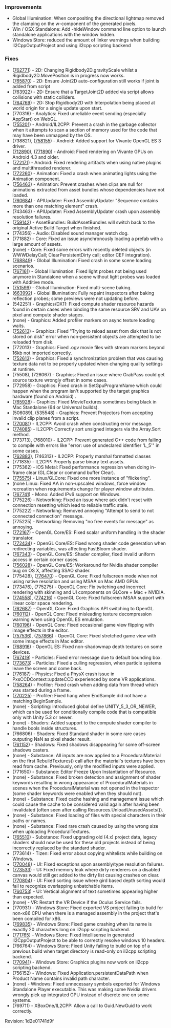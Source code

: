 ### Improvements

*   Global Illumination: When compositing the directional lightmap removed the clamping on the w-component of the generated pixels.
*   Win / OSX Standalone: Add -hideWindow command line option to launch standalone applications with the window hidden.
*   Windows Store: reduced the amount of linker warnings when building Il2CppOutputProject and using il2cpp scripting backend

### Fixes

*   ([762771](http://issuetracker.unity3d.com/issues/object-not-affected-by-gravity-if-moveposition-is-executed-before-gravityscale-is-set)) - 2D: Changing Rigidbody2D.gravityScale whilst a Rigidbody2D.MovePosition is in progress now works.
*   ([765870](http://issuetracker.unity3d.com/issues/spring-joints2d-distance-values-different-when-added-manually-and-procedurally)) - 2D: Ensure Joint2D auto-configuration still works if joint is added from script
*   ([763922](http://issuetracker.unity3d.com/issues/targetjoint2d-added-during-runtime-ignores-collision)) - 2D: Ensure that a TargetJoint2D added via script allows collisions with static colliders.
*   ([764769](http://issuetracker.unity3d.com/issues/rigidbody2d-with-interpolate-and-start-asleep-flickers-after-addforce)) - 2D: Stop Rigidbody2D with Interpolation being placed at world origin for a single update upon start.
*   (770316) - Analytics: Fixed unreliable event sending (especially AppStart) on WebGL.
*   ([755201](http://issuetracker.unity3d.com/issues/android-slash-il2cpp-app-crashes-in-gc-on-a-scene-is-loading-when-resumed-from-the-background)) - Android/IL2CPP: Prevent a crash in the garbage collector when it attempts to scan a section of memory used for the code that may have been unmapped by the OS.
*   (738821), ([758155](http://issuetracker.unity3d.com/issues/android-only-garbage-is-rendered-on-certain-devices-gles3-selected-on-some-gles2-devices)) - Android: Added support for Vivante OpenGL ES 3 driver.
*   ([712890](http://issuetracker.unity3d.com/issues/ui-flickering-issue-on-specific-vivante-devices)), ([771890](http://issuetracker.unity3d.com/issues/android-particles-particles-using-mesh-render-flicker-on-samsung-galaxy-s3-mini-ve-with-vivante-gc1000)) - Android: Fixed rendering on Vivante GPUs on Android 4.3 and older.
*   ([772171](http://issuetracker.unity3d.com/issues/when-multi-threaded-rendering-is-turned-on-gui-button-is-tilled-on-android-device)) - Android: Fixed rendering artifacts when using native plugins and multithreaded renderer.
*   ([772260](http://issuetracker.unity3d.com/issues/animation-crash-changing-go-selection-during-aw-playback)) - Animation: Fixed a crash when animating lights using the Animation component.
*   ([756463](http://issuetracker.unity3d.com/issues/assetbundles-crash-in-animationclip-getruntimeasset-when-instantiating-asset-bundles)) - Animation: Prevent crashes when clips are null for animations extracted from asset bundles whose dependencies have not loaded.
*   ([760684](http://issuetracker.unity3d.com/issues/scripting-exception-in-api-updater-sequence-contains-more-than-one-matching-element)) - APIUpdater: Fixed AssemblyUpdater "Sequence contains more than one matching element" crash.
*   (743463) - APIUpdater: Fixed AssemblyUpdater crash upon assembly resolution failures.
*   ([759142](http://issuetracker.unity3d.com/issues/build-settings-switch-to-web-player-after-building-assetbundle)) - AssetBundles: BuildAssetBundles will switch back to the original Active Build Target when finished.
*   (774356) - Audio: Disabled sound manager watch dog.
*   (771882) - Core: Fixed an issue asynchronously loading a prefab with a large amount of assets.
*   (none) - Core: Fixed some errors with recently deleted objects (in WWWDelayCall; ClearPersistentDirty call; editor CEF integration).
*   ([768849](http://issuetracker.unity3d.com/issues/unity-crashes-after-reloading-project-and-going-to-playmode)) - Global Illumination: Fixed crash in some scene loading scenarios.
*   ([767161](http://issuetracker.unity3d.com/issues/lightprobes-are-not-used-if-camera-is-additivley-added-from-another-scene-in-standalone)) - Global Illumination: Fixed light probes not being used anymore in Standalone when a scene without light probes was loaded with Additive mode.
*   ([751599](http://issuetracker.unity3d.com/issues/bakemultiplescenes-api-doesnt-work-anymore)) - Global Illumination: Fixed multi-scene baking.
*   ([663992](http://issuetracker.unity3d.com/issues/reflectionprobes-material-preview-doesnt-update-when-reflection-probe-is-changed)) - Global Illumination: Fully repaint inspectors after baking reflection probes; some previews were not updating before.
*   (542251) - Graphics/DX11: Fixed compute shader resource hazards found in certain cases when binding the same resource SRV and UAV on pixel and compute shader stages.
*   (none) - Graphics: Added profiler markers on async texture loading waits.
*   ([752613](http://issuetracker.unity3d.com/issues/error-when-changing-quality-settings)) - Graphics: Fixed "Trying to reload asset from disk that is not stored on disk" error when non-persistent objects are attempted to be reloaded from disk.
*   (772013) - Graphics: Fixed .ogv movie files with stream markers beyond 16kb not imported correctly.
*   ([752613](http://issuetracker.unity3d.com/issues/error-when-changing-quality-settings)) - Graphics: Fixed a synchronization problem that was causing texture data not to be properly updated when changing quality settings at runtime.
*   (75508), (726067) - Graphics: Fixed an issue where GrabPass could get source texture wrongly offset in some cases.
*   (772958) - Graphics: Fixed crash in SetGpuProgramName which could happen when the program isn't supported by the target graphics hardware (found on Android) .
*   ([765928](http://issuetracker.unity3d.com/issues/movietextures-sometimes-black-in-mac-standalone-64-or-universal-builds)) - Graphics: Fixed MovieTextures sometimes being black in Mac Standalone (64 or Universal builds).
*   (506089), (535548) - Graphics: Prevent Projectors from accepting invalid clip planes from a script.
*   ([770081](http://issuetracker.unity3d.com/issues/wsa-null-pointer-in-il2cpp)) - IL2CPP: Avoid crash when constructing error message.
*   ([774085](http://issuetracker.unity3d.com/issues/il2cpp-system-dot-array-dot-sort-returns-incorrectly-sorted-array)) - IL2CPP: Correctly sort unsigned integers via the Array.Sort method.
*   (773713), (768010) - IL2CPP: Prevent generated C++ code from failing to compile with errors like "error: use of undeclared identifier 'L\_5'" in some cases.
*   ([762883](http://issuetracker.unity3d.com/issues/il2cpp-marshal-dot-sizeof-returns-wrong-values)), (746313) - IL2CPP: Properly marshal formatted classes
*   (771835) - IL2CPP: Properly parse binary text assets.
*   (775362) - iOS Metal: Fixed performance regression when doing in-frame clear (GL.Clear or command buffer Clear).
*   ([775575](http://issuetracker.unity3d.com/issues/linux-opengl-core-flickering-with-realtime-lightmap-and-reflection-probe)) - Linux/GLCore: Fixed one more instance of "flickering".
*   (none Linux: Fixed AA in non-upscaled windows, force window recreation when requirements change for player window attributes.
*   ([767741](http://issuetracker.unity3d.com/issues/socket-communication-does-not-work-with-ipv6-networks)) - Mono: Added IPv6 support on Windows.
*   (775226) - Networking: Fixed an issue where ack didn't reset with connection resetting which lead to reliable traffic stale.
*   (775222) - Networking: Removed annoying "Attempt to send to not connected connection" message.
*   (775225) - Networking: Removing "no free events for message" as annoying.
*   ([772167](http://issuetracker.unity3d.com/issues/glcore-shader-compiler-tries-to-assign-float-to-vector3)) - OpenGL Core/ES: Fixed scalar uniform handling in the shader translator.
*   ([772434](http://issuetracker.unity3d.com/issues/glcore-using-tex2d-in-a-loop-generates-undefined-variables)) - OpenGL Core/ES: Fixed wrong shader code generation when redirecting variables, was affecting FastBloom shader.
*   ([767343](http://issuetracker.unity3d.com/issues/incorrect-rendering-with-gles3-shader-on-android-from-unity-5-dot-3-x)) - OpenGL Core/ES: Shader compiler, fixed invalid uniform access in certain corner cases.
*   ([756028](http://issuetracker.unity3d.com/issues/screen-space-ambient-obscurance-image-effect-has-artifacts-with-openglcore)) - OpenGL Core/ES: Workaround for Nvidia shader compiler bug on OS X, affecting SSAO shader.
*   (775428), ([776470](http://issuetracker.unity3d.com/issues/glcore-standalone-msaa-fullscreen-builds-in-non-native-resolution-do-not-work-on-amd-radeon-r9-m370x)) - OpenGL Core: Fixed fullscreen mode when not using native resolution and using MSAA on Mac AMD GPUs.
*   ([773476](http://issuetracker.unity3d.com/issues/ui-mac-ui-elements-flicker-when-they-are-moved-in-relation-to-one-another)), (775275) - OpenGL Core: Fix twitching and incorrect rendering with skinning and UI components on GLCore + Mac + NVIDIA.
*   ([774558](http://issuetracker.unity3d.com/issues/grabpass-matrial-with-grabpass-shader-renders-much-brighter-on-opengl-in-linear)), ([774216](http://issuetracker.unity3d.com/issues/anti-aliasing-image-effect-brightens-scene-in-linear-color-space)) - OpenGL Core: Fixed fullscreen MSAA support with linear color space rendering.
*   ([762687](http://issuetracker.unity3d.com/issues/unity-crash-when-changing-standalone-graphics-api-in-an-empty-project)) - OpenGL Core: Fixed Graphics API switching to OpenGL.
*   ([760112](http://issuetracker.unity3d.com/issues/when-graphics-api-for-standalone-is-set-to-openglcore-texture-compressions-does-not-work-for-other-platforms)) - OpenGL Core: Fixed misleading texture decompression warning when using OpenGL ES emulation.
*   ([760196](http://issuetracker.unity3d.com/issues/osx-shader-depth-field-information-corruption)) - OpenGL Core: Fixed occasional game view flipping with image effects in the editor.
*   ([757536](http://issuetracker.unity3d.com/issues/opengl-render-texture-is-stretched-when-there-are-multiple-cameras-in-a-scene-with-an-image-effect)), ([757866](http://issuetracker.unity3d.com/issues/graphical-artifacts-on-game-object-surface)) - OpenGL Core: Fixed stretched game view with some image effects in Mac editor.
*   ([768916](http://issuetracker.unity3d.com/issues/android-rendertextures-depth-format-renders-whole-screen-black-slash-broken-on-non-tegra-devices)) - OpenGL ES: Fixed non-shadowmap depth textures on some devices.
*   ([767419](http://issuetracker.unity3d.com/issues/isfinite-outdistanceforsort-when-looking-at-scene-from-certain-able)) - Particles: Fixed error message due to default bounding box.
*   ([773673](http://issuetracker.unity3d.com/issues/particles-arent-rendered-after-being-moved-back-in-front-of-camera)) - Particles: Fixed a culling regression, when particle systems leave the screen and come back.
*   ([776187](http://issuetracker.unity3d.com/issues/physics-thin-colliders-cause-crash)) - Physics: Fixed a PhysX crash issue in PxsCCDContext::updateCCD experienced by some VR applications.
*   ([758264](http://issuetracker.unity3d.com/issues/profiler-editor-crash-while-using-profiler-window)) - Profiler: Fixed crash when adding data from thread which was started during a frame.
*   ([770225](http://issuetracker.unity3d.com/issues/editor-freezes-when-using-profiler-dot-endsample-due-to-non-matching-profiler-dot-endsample)) - Profiler: Fixed hang when EndSample did not have a matching BeginSample.
*   (none) - Scripting: introduced global define UNITY\_5\_3\_OR\_NEWER, which can be used for conditionally compile code that is compatible only with Unity 5.3 or newer.
*   (none) - Shaders: Added support to the compute shader compiler to handle bools inside structures.
*   (766806) - Shaders: Fixed Standard shader in some rare cases outputing NaN as pixel shader result.
*   ([761152](http://issuetracker.unity3d.com/issues/shadow-disappears-when-caster-goes-off-screen)) - Shadows: Fixed shadows disappearing for some off-screen shadows casters.
*   (none) - Substance: All inputs are now applied to a ProceduralMaterial on the first RebuildTextures() call after the material's textures have been read from cache. Previously, only the modified inputs were applied.
*   (771650) - Substance: Editor Freeze Upon Instantiation of Resource.
*   (none) - Substance: Fixed broken detection and assignment of shader keywords resulting in wrong appearance of ProceduralMaterials in scenes when the ProceduralMaterial was not opened in the Inspector (some shader keywords were enabled when they should not).
*   (none) - Substance: Fixed cache hashing and management issue which could cause the cache to be considered valid again after having been invalidated (often seen after calling Resources.UnloadUnusedAssets()).
*   (none) - Substance: Fixed loading of files with special characters in their paths or names.
*   (none) - Substance: Fixed rare crash caused by using the wrong size when uploading ProceduralTextures.
*   ([765510](http://issuetracker.unity3d.com/issues/problems-with-upgrading-project-with-substance-material)) - Substance: Fixed upgrading old (4.x) project data, legacy shaders should now be used for these old projects instead of being incorrectly replaced by the standard shader.
*   (773614) - Tizen: Fixed error about copying whitelists while building on Windows.
*   ([770048](http://issuetracker.unity3d.com/issues/selecting-game-object-throws-two-errors-reflectiontypeloadexception-and-argumentexception)) - UI: Fixed exceptions upon assembly/type resolution failures.
*   ([773533](http://issuetracker.unity3d.com/issues/crash-in-unity-gameobject-isactive-after-clicking-play-button)) - UI: Fixed memory leak where dirty renderers on a disabled canvas would still get added to the dirty list causing crashes on clear.
*   ([770804](http://issuetracker.unity3d.com/issues/draw-order-of-ui-elements-isnt-consistent)) - UI: Fixed sorting issue where gird based depth sorting would fail to recognize overlapping unbatchable items.
*   ([760753](http://issuetracker.unity3d.com/issues/text-font-problem-with-text-alignment-when-using-custom-font)) - UI: Vertical alignment of text sometimes appearing higher than expected.
*   (none) - VR: Restart the VR Device if the Oculus Service fails.
*   (770931) - Windows Store: Fixed exported VS project failing to build for non-x86 CPU when there is a managed assembly in the project that's been compiled for x86.
*   ([769835](http://issuetracker.unity3d.com/issues/windows-store-universal-10-sdk-build-with-il2cpp-minimizes-itself-and-crashes)) - Windows Store: Fixed game crashing when its name is exactly 20 characters long on il2cpp scripting backend.
*   ([771765](http://issuetracker.unity3d.com/issues/include-for-windows-10-sdk-winrt-folder-and-co-are-missing-from-il2cppoutputproject-for-intellisense)) - Windows Store: Fixed intellisense in generated Il2CppOutputProject to be able to correctly resolve windows 10 headers.
*   (766764) - Windows Store: Fixed Unity failing to build on top of a previous build when target directory is read-only on il2cpp scripting backend.
*   ([770941](http://issuetracker.unity3d.com/issues/winrt-native-graphics-plugins-dont-work-on-il2cpp-scripting-backend)) - Windows Store: Graphics plugins now work on il2cpp scripting backend.
*   (756152) - Windows: Fixed Application.persistentDataPath when Product Name contains invalid path character.
*   (none) - Windows: Fixed unnecessary symbols exported for Windows Standalone Player executable. This was making some Nvidia drivers wrongly pick up integrated GPU instead of discrete one on some systems.
*   (769711) - XBoxOne/IL2CPP: Allow a call to Guid.NewGuid to work correctly.

Revision: 1d2e01741d9f